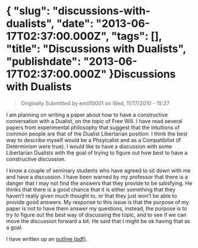 {
    "slug": "discussions-with-dualists",
    "date": "2013-06-17T02:37:00.000Z",
    "tags": [],
    "title": "Discussions with Dualists",
    "publishdate": "2013-06-17T02:37:00.000Z"
}Discussions with Dualists
=========================




<blockquote>
  <p>Originally Submitted by emil10001 on Wed, 11/17/2010 - 15:27</p>
</blockquote>

<p>I am planning on writing a paper about how to have a constructive conversation with a Dualist, on the topic of Free Will. I have read several papers from experimental philosophy that suggest that the intuitions of common people are that of the Dualist Libertarian position. I think the best way to describe myself would be a Phsyicalist and as a Compatibilist (if Determinism were true). I would like to have a discussion with some Libertarian Dualists with the goal of trying to figure out how best to have a constructive discussion.</p>

<p>I know a couple of seminary students who have agreed to sit down with me and have a discussion. I have been warned by my professor that there is a danger that I may not find the answers that they provide to be satisfying. He thinks that there is a good chance that it is either something that they haven&rsquo;t really given much thought to, or that they just won&rsquo;t be able to provide good answers. My response to this issue is that the purpose of my paper is not to have them answer my questions, instead, the purpose is to try to figure out the best way of discussing the topic, and to see if we can move the discussion forward a bit. He said that I might be ok having that as a goal.</p>

<p>I have written up an <a href="http://feigdev.com/DiscussionOutline.pdf" target="_blank">outline (pdf)</a>.</p>
